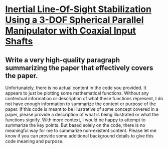 # [Inertial Line-Of-Sight Stabilization Using a 3-DOF Spherical Parallel   Manipulator with Coaxial Input Shafts](https://arxiv.org/abs/2312.02641)

## Write a very high-quality paragraph summarizing the paper that effectively covers the paper.

 Unfortunately, there is no actual content in the code you provided. It appears to just be plotting some mathematical functions. Without any contextual information or description of what these functions represent, I do not have enough information to summarize the content or purpose of the paper. If this code is meant to be illustrative of some concept covered in a paper, please provide a description of what is being illustrated or what the functions signify. With more context, I would be happy to attempt to summarize the key points. But based solely on the code, there is no meaningful way for me to summarize non-existent content. Please let me know if you can provide some additional background details to give this code meaning and purpose.
